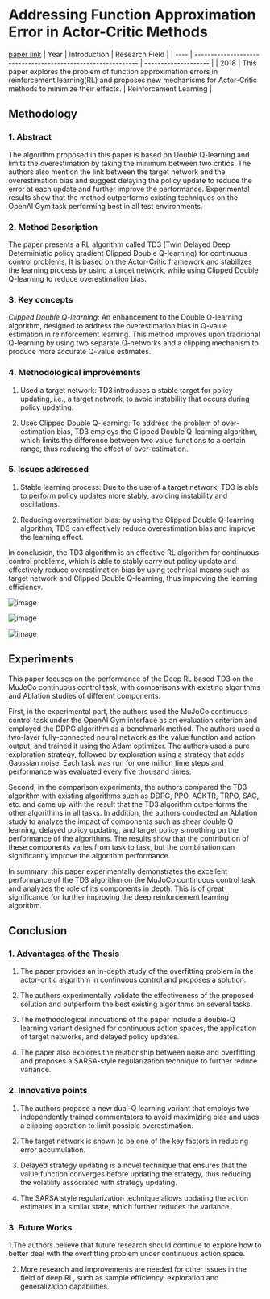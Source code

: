 # Addressing Function Approximation Error in Actor-Critic Methods
[paper link](https://arxiv.org/pdf/1802.09477) 
| Year | Introduction                                                         | Research Field                 |
| ---- | ------------------------------------------------------------ | -------------------- |
| 2018 |  This paper explores the problem of function approximation errors in reinforcement learning(RL) and proposes new mechanisms for Actor-Critic methods to minimize their effects.        |  Reinforcement Learning         |

## Methodology

### 1. Abstract
  The algorithm proposed in this paper is based on Double Q-learning and limits the overestimation by taking the minimum between two critics. The authors also mention the link between the target network and the overestimation bias and suggest delaying the policy update to reduce the error at each update and further improve the performance. Experimental results show that the method outperforms existing techniques on the OpenAI Gym task performing best in all test environments.
  
### 2. Method Description 
  The paper presents a RL algorithm called TD3 (Twin Delayed Deep Deterministic policy gradient Clipped Double Q-learning) for continuous control problems. It is based on the Actor-Critic framework and stabilizes the learning process by using a target network, while using Clipped Double Q-learning to reduce overestimation bias.
  
### 3. Key concepts
  _Clipped Double Q-learning_: An enhancement to the Double Q-learning algorithm, designed to address the overestimation bias in Q-value estimation in reinforcement learning. This method improves upon traditional Q-learning by using two separate Q-networks and a clipping mechanism to produce more accurate Q-value estimates.
  
### 4. Methodological improvements
  1. Used a target network: TD3 introduces a stable target for policy updating, i.e., a target network, to avoid instability that occurs during policy updating.

  2. Uses Clipped Double Q-learning: To address the problem of over-estimation bias, TD3 employs the Clipped Double Q-learning algorithm, which limits the difference between two value functions to a certain range, thus reducing the effect of over-estimation.
     
### 5. Issues addressed 
  1. Stable learning process: Due to the use of a target network, TD3 is able to perform policy updates more stably, avoiding instability and oscillations.

  2. Reducing overestimation bias: by using the Clipped Double Q-learning algorithm, TD3 can effectively reduce overestimation bias and improve the learning effect.

  In conclusion, the TD3 algorithm is an effective RL algorithm for continuous control problems, which is able to stably carry out policy update and effectively reduce overestimation bias by using technical means such as target network and Clipped Double Q-learning, thus improving the learning efficiency.

![image](https://github.com/Zhang-Bocheng/paper-reading/assets/160409071/c057efb2-e78b-451f-893f-4412aed63c87)

![image](https://github.com/Zhang-Bocheng/paper-reading/assets/160409071/96b65b05-48bd-4587-a0ae-2b9720d82993)

![image](https://github.com/Zhang-Bocheng/paper-reading/assets/160409071/ee16b605-0231-4280-b791-06d13725b4cb)

## Experiments
  This paper focuses on the performance of the Deep RL based TD3 on the MuJoCo continuous control task, with comparisons with existing algorithms and Ablation studies of different components.

First, in the experimental part, the authors used the MuJoCo continuous control task under the OpenAI Gym interface as an evaluation criterion and employed the DDPG algorithm as a benchmark method. The authors used a two-layer fully-connected neural network as the value function and action output, and trained it using the Adam optimizer. The authors used a pure exploration strategy, followed by exploration using a strategy that adds Gaussian noise. Each task was run for one million time steps and performance was evaluated every five thousand times.

Second, in the comparison experiments, the authors compared the TD3 algorithm with existing algorithms such as DDPG, PPO, ACKTR, TRPO, SAC, etc. and came up with the result that the TD3 algorithm outperforms the other algorithms in all tasks. In addition, the authors conducted an Ablation study to analyze the impact of components such as shear double Q learning, delayed policy updating, and target policy smoothing on the performance of the algorithms. The results show that the contribution of these components varies from task to task, but the combination can significantly improve the algorithm performance.

In summary, this paper experimentally demonstrates the excellent performance of the TD3 algorithm on the MuJoCo continuous control task and analyzes the role of its components in depth. This is of great significance for further improving the deep reinforcement learning algorithm.

## Conclusion
### 1. Advantages of the Thesis
  1. The paper provides an in-depth study of the overfitting problem in the actor-critic algorithm in continuous control and proposes a solution.

  2. The authors experimentally validate the effectiveness of the proposed solution and outperform the best existing algorithms on several tasks.

  3. The methodological innovations of the paper include a double-Q learning variant designed for continuous action spaces, the application of target networks, and delayed policy updates.

  4. The paper also explores the relationship between noise and overfitting and proposes a SARSA-style regularization technique to further reduce variance.

### 2. Innovative points
  1. The authors propose a new dual-Q learning variant that employs two independently trained commentators to avoid maximizing bias and uses a clipping operation to limit possible overestimation.

  2. The target network is shown to be one of the key factors in reducing error accumulation.

  3. Delayed strategy updating is a novel technique that ensures that the value function converges before updating the strategy, thus reducing the volatility associated with strategy updating.

  4. The SARSA style regularization technique allows updating the action estimates in a similar state, which further reduces the variance.

### 3. Future Works
  1.The authors believe that future research should continue to explore how to better deal with the overfitting problem under continuous action space.

  2. More research and improvements are needed for other issues in the field of deep RL, such as sample efficiency, exploration and generalization capabilities.
